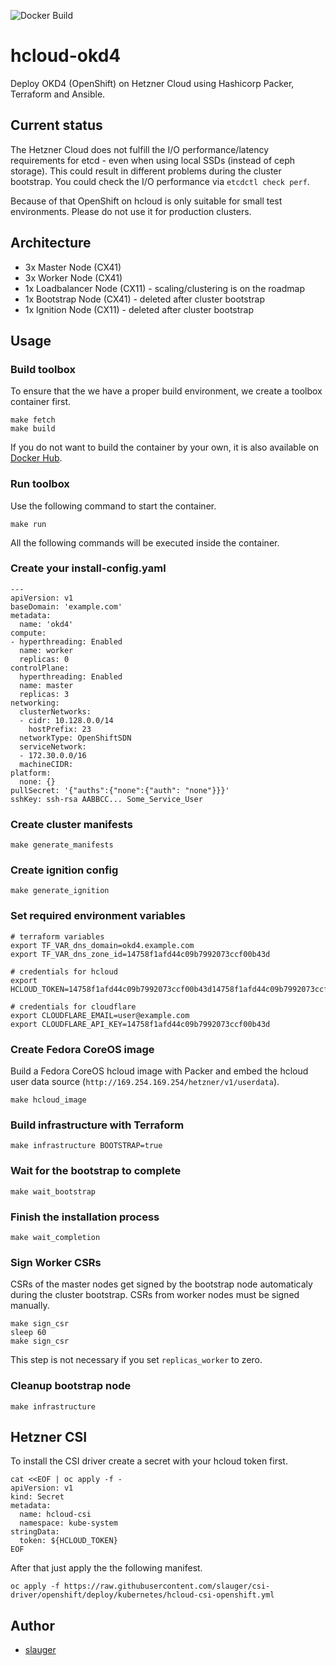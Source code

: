 ![Docker Build](https://github.com/slauger/hcloud-okd4/workflows/Docker%20Build/badge.svg)

# hcloud-okd4

Deploy OKD4 (OpenShift) on Hetzner Cloud using Hashicorp Packer, Terraform and Ansible.

## Current status

The Hetzner Cloud does not fulfill the I/O performance/latency requirements for etcd - even when using local SSDs (instead of ceph storage). This could result in different problems during the cluster bootstrap. You could check the I/O performance via `etcdctl check perf`.

Because of that OpenShift on hcloud is only suitable for small test environments. Please do not use it for production clusters.

## Architecture

- 3x Master Node (CX41)
- 3x Worker Node (CX41)
- 1x Loadbalancer Node (CX11) - scaling/clustering is on the roadmap
- 1x Bootstrap Node (CX41) - deleted after cluster bootstrap
- 1x Ignition Node (CX11) - deleted after cluster bootstrap

## Usage

### Build toolbox

To ensure that the we have a proper build environment, we create a toolbox container first.

```
make fetch
make build
```

If you do not want to build the container by your own, it is also available on [Docker Hub](https://hub.docker.com/repository/docker/cmon2k/openshift-toolbox).

### Run toolbox

Use the following command to start the container.

```
make run
```

All the following commands will be executed inside the container. 

### Create your install-config.yaml

```
---
apiVersion: v1
baseDomain: 'example.com'
metadata:
  name: 'okd4'
compute:
- hyperthreading: Enabled
  name: worker
  replicas: 0
controlPlane:
  hyperthreading: Enabled
  name: master
  replicas: 3
networking:
  clusterNetworks:
  - cidr: 10.128.0.0/14
    hostPrefix: 23
  networkType: OpenShiftSDN
  serviceNetwork:
  - 172.30.0.0/16
  machineCIDR:
platform:
  none: {}
pullSecret: '{"auths":{"none":{"auth": "none"}}}'
sshKey: ssh-rsa AABBCC... Some_Service_User
```

### Create cluster manifests

```
make generate_manifests
```

### Create ignition config

```
make generate_ignition
```

### Set required environment variables

```
# terraform variables
export TF_VAR_dns_domain=okd4.example.com
export TF_VAR_dns_zone_id=14758f1afd44c09b7992073ccf00b43d

# credentials for hcloud
export HCLOUD_TOKEN=14758f1afd44c09b7992073ccf00b43d14758f1afd44c09b7992073ccf00b43d

# credentials for cloudflare
export CLOUDFLARE_EMAIL=user@example.com
export CLOUDFLARE_API_KEY=14758f1afd44c09b7992073ccf00b43d
```

### Create Fedora CoreOS image

Build a Fedora CoreOS hcloud image with Packer and embed the hcloud user data source (`http://169.254.169.254/hetzner/v1/userdata`).

```
make hcloud_image
```

### Build infrastructure with Terraform

```
make infrastructure BOOTSTRAP=true
```

### Wait for the bootstrap to complete

```
make wait_bootstrap
```

### Finish the installation process

```
make wait_completion
```

### Sign Worker CSRs

CSRs of the master nodes get signed by the bootstrap node automaticaly during the cluster bootstrap. CSRs from worker nodes must be signed manually.

```
make sign_csr
sleep 60
make sign_csr
```

This step is not necessary if you set `replicas_worker` to zero.

### Cleanup bootstrap node

```
make infrastructure
```

## Hetzner CSI

To install the CSI driver create a secret with your hcloud token first.

```
cat <<EOF | oc apply -f -
apiVersion: v1
kind: Secret
metadata:
  name: hcloud-csi
  namespace: kube-system
stringData:
  token: ${HCLOUD_TOKEN}
EOF
```

After that just apply the the following manifest.

```
oc apply -f https://raw.githubusercontent.com/slauger/csi-driver/openshift/deploy/kubernetes/hcloud-csi-openshift.yml
```

## Author

- [slauger](https://github.com/slauger)
